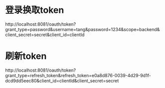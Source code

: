 # 登录换取token
http://localhost:8081/oauth/token?grant_type=password&username=tang&password=1234&scope=backend&client_secret=secret&client_id=clientId

# 刷新token
http://localhost:8081/oauth/token?grant_type=refresh_token&refresh_token=e0a8d876-0039-4d29-9d1f-dcd9dd5eec80&client_id=clientId&client_secret=secret

